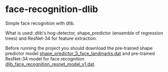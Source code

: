 # face-recognition-dlib
Simple face recognition with dlib.

What is used: dlib's hog-detector, shape_predictor (ensemble of regression trees) and ResNet-34 for feature extraction.

Before running the project you should download the pre-trained shape predictor model [shape_predictor_5_face_landmarks.dat](http://dlib.net/files/shape_predictor_5_face_landmarks.dat.bz2) and pre-trained ResNet-34 model for face recognition [dlib_face_recognition_resnet_model_v1.dat](http://dlib.net/files/dlib_face_recognition_resnet_model_v1.dat.bz2).
